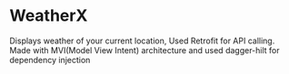 # WeatherX
Displays weather of your current location, 
Used Retrofit for API calling. 
Made with MVI(Model View Intent) architecture and used dagger-hilt for dependency injection
